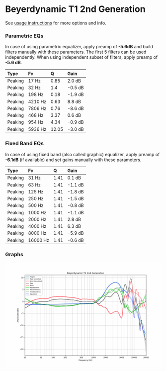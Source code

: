# Beyerdynamic T1 2nd Generation
See [usage instructions](https://github.com/jaakkopasanen/AutoEq#usage) for more options and info.

### Parametric EQs
In case of using parametric equalizer, apply preamp of **-5.6dB** and build filters manually
with these parameters. The first 5 filters can be used independently.
When using independent subset of filters, apply preamp of **-5.6 dB**.

| Type    | Fc      |     Q | Gain    |
|:--------|:--------|:------|:--------|
| Peaking | 17 Hz   |  0.85 | 2.0 dB  |
| Peaking | 32 Hz   |  1.4  | -0.5 dB |
| Peaking | 198 Hz  |  0.18 | -1.9 dB |
| Peaking | 4210 Hz |  0.63 | 8.8 dB  |
| Peaking | 7806 Hz |  0.76 | -8.6 dB |
| Peaking | 468 Hz  |  3.37 | 0.6 dB  |
| Peaking | 954 Hz  |  4.34 | -0.9 dB |
| Peaking | 5936 Hz | 12.05 | -3.0 dB |

### Fixed Band EQs
In case of using fixed band (also called graphic) equalizer, apply preamp of **-6.1dB**
(if available) and set gains manually with these parameters.

| Type    | Fc       |    Q | Gain    |
|:--------|:---------|:-----|:--------|
| Peaking | 31 Hz    | 1.41 | 0.1 dB  |
| Peaking | 63 Hz    | 1.41 | -1.1 dB |
| Peaking | 125 Hz   | 1.41 | -1.8 dB |
| Peaking | 250 Hz   | 1.41 | -1.5 dB |
| Peaking | 500 Hz   | 1.41 | -0.8 dB |
| Peaking | 1000 Hz  | 1.41 | -1.1 dB |
| Peaking | 2000 Hz  | 1.41 | 2.8 dB  |
| Peaking | 4000 Hz  | 1.41 | 6.3 dB  |
| Peaking | 8000 Hz  | 1.41 | -5.9 dB |
| Peaking | 16000 Hz | 1.41 | -0.6 dB |

### Graphs
![](./Beyerdynamic%20T1%202nd%20Generation.png)